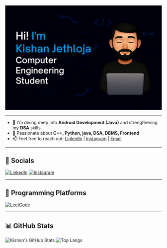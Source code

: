 ![Banner](https://github.com/kishan-jethloja/kishan-jethloja/blob/main/banner.png)

---

- 🌱 I'm diving deep into **Android Development (Java)** and strengthening my **DSA** skills.
- 🧠 Passionate about **C++, Python, java, DSA, DBMS, Frontend**
- 📫 Feel free to reach out: [LinkedIn](https://www.linkedin.com/in/kishan-jethloja/) | [Instagram](https://www.instagram.com/kishan_jethloja) | [Email](mailto:jethlojakishan0@gmail.com) 

---

## 🔗 Socials

[![LinkedIn](https://img.shields.io/badge/LinkedIn-0077B5?style=for-the-badge&logo=linkedin&logoColor=white)](https://www.linkedin.com/in/kishan-jethloja/)
[![Instagram](https://img.shields.io/badge/Instagram-E4405F?style=for-the-badge&logo=instagram&logoColor=white)](https://www.instagram.com/kishan_jethloja)

---

## 🧠 Programming Platforms

[![LeetCode](https://img.shields.io/badge/Leetcode-FFA116?style=for-the-badge&logo=Leetcode&logoColor=black)](https://leetcode.com/u/kunj_dadhaniya/)

---

## 📊 GitHub Stats

![Kishan's GitHub Stats](https://github-readme-stats.vercel.app/api?username=Kishan-jethloja&show_icons=true&theme=radical)
![Top Langs](https://github-readme-stats.vercel.app/api/top-langs/?username=Kishan-jethloja&layout=compact&theme=radical)
